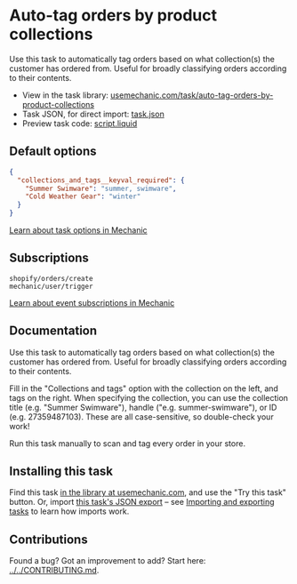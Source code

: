 # Auto-tag orders by product collections

Use this task to automatically tag orders based on what collection(s) the customer has ordered from. Useful for broadly classifying orders according to their contents.

* View in the task library: [usemechanic.com/task/auto-tag-orders-by-product-collections](https://usemechanic.com/task/auto-tag-orders-by-product-collections)
* Task JSON, for direct import: [task.json](../../tasks/auto-tag-orders-by-product-collections.json)
* Preview task code: [script.liquid](./script.liquid)

## Default options

```json
{
  "collections_and_tags__keyval_required": {
    "Summer Swimware": "summer, swimware",
    "Cold Weather Gear": "winter"
  }
}
```

[Learn about task options in Mechanic](https://docs.usemechanic.com/article/471-task-options)

## Subscriptions

```liquid
shopify/orders/create
mechanic/user/trigger
```

[Learn about event subscriptions in Mechanic](https://docs.usemechanic.com/article/408-subscriptions)

## Documentation

Use this task to automatically tag orders based on what collection(s) the customer has ordered from. Useful for broadly classifying orders according to their contents.

Fill in the "Collections and tags" option with the collection on the left, and tags on the right. When specifying the collection, you can use the collection title (e.g. "Summer Swimware"), handle ("e.g. summer-swimware"), or ID (e.g. 27359487103). These are all case-sensitive, so double-check your work!

Run this task manually to scan and tag every order in your store.

## Installing this task

Find this task [in the library at usemechanic.com](https://usemechanic.com/task/auto-tag-orders-by-product-collections), and use the "Try this task" button. Or, import [this task's JSON export](../../tasks/auto-tag-orders-by-product-collections.json) – see [Importing and exporting tasks](https://docs.usemechanic.com/article/505-importing-and-exporting-tasks) to learn how imports work.

## Contributions

Found a bug? Got an improvement to add? Start here: [../../CONTRIBUTING.md](../../CONTRIBUTING.md).
